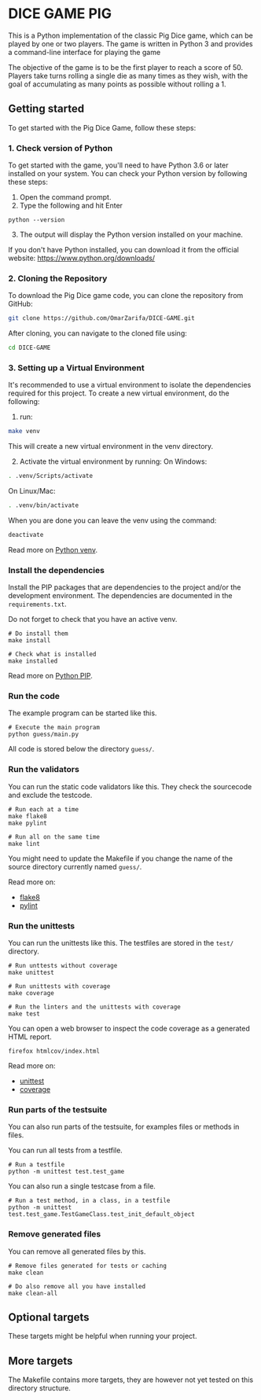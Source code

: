 DICE GAME PIG
==========================

This is a Python implementation of the classic Pig Dice game, which can be played by one or two players. The game is written in Python 3 and provides a command-line interface for playing the game

The objective of the game is to be the first player to reach a score of 50. Players take turns rolling a single die as many times as they wish, with the goal of accumulating as many points as possible without rolling a 1. 


Getting started 
--------------------------
To get started with the Pig Dice Game, follow these steps:
### 1. Check version of Python
To get started with the game, you'll need to have Python 3.6 or later installed on your system. You can check your Python version by following these steps:
1. Open the command prompt.
2. Type the following and hit Enter
```
python --version
```
3. The output will display the Python version installed on your machine.


If you don't have Python installed, you can download it from the official website: https://www.python.org/downloads/


### 2. Cloning the Repository
To download the Pig Dice game code, you can clone the repository from GitHub:
```bash
git clone https://github.com/OmarZarifa/DICE-GAME.git
```
After cloning, you can navigate to the cloned file using:
```bash
cd DICE-GAME
```

### 3. Setting up a Virtual Environment
It's recommended to use a virtual environment to isolate the dependencies required for this project. To create a new virtual environment, do the following:
1. run:
```bash
make venv
```
This will create a new virtual environment in the venv directory.

2. Activate the virtual environment by running:
On Windows:
```bash
. .venv/Scripts/activate
```
On Linux/Mac:
```bash
. .venv/bin/activate
```

When you are done you can leave the venv using the command:
```bash
deactivate
```

Read more on [Python venv](https://docs.python.org/3/library/venv.html).








### Install the dependencies

Install the PIP packages that are dependencies to the project and/or the development environment. The dependencies are documented in the `requirements.txt`.

Do not forget to check that you have an active venv.

```
# Do install them
make install

# Check what is installed
make installed
```

Read more on [Python PIP](https://pypi.org/project/pip/).



### Run the code

The example program can be started like this.

```
# Execute the main program
python guess/main.py
```

All code is stored below the directory `guess/`.



### Run the validators

You can run the static code validators like this. They check the sourcecode and exclude the testcode.

```
# Run each at a time
make flake8
make pylint

# Run all on the same time
make lint
```

You might need to update the Makefile if you change the name of the source directory currently named `guess/`.

Read more on:

* [flake8](https://flake8.pycqa.org/en/latest/)
* [pylint](https://pylint.org/)



### Run the unittests

You can run the unittests like this. The testfiles are stored in the `test/` directory.

```
# Run unttests without coverage
make unittest

# Run unittests with coverage
make coverage

# Run the linters and the unittests with coverage
make test
```

You can open a web browser to inspect the code coverage as a generated HTML report.

```
firefox htmlcov/index.html
```

Read more on:

* [unittest](https://docs.python.org/3/library/unittest.html)
* [coverage](https://coverage.readthedocs.io/)



### Run parts of the testsuite

You can also run parts of the testsuite, for examples files or methods in files.

You can run all tests from a testfile.

```
# Run a testfile
python -m unittest test.test_game
```

You can also run a single testcase from a file.

```
# Run a test method, in a class, in a testfile
python -m unittest test.test_game.TestGameClass.test_init_default_object
```



### Remove generated files

You can remove all generated files by this.

```
# Remove files generated for tests or caching
make clean

# Do also remove all you have installed
make clean-all
```



Optional targets
--------------------------

These targets might be helpful when running your project.


More targets
--------------------------

The Makefile contains more targets, they are however not yet tested on this directory structure.
